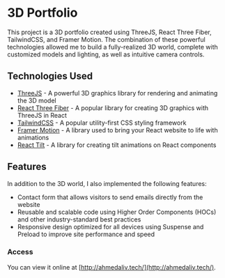 # 3D Portfolio

This project is a 3D portfolio created  using ThreeJS, React Three Fiber, TailwindCSS, and Framer Motion. The combination of these powerful technologies allowed me to build a fully-realized 3D world, complete with customized models and lighting, as well as intuitive camera controls.

## Technologies Used

* [ThreeJS](https://threejs.org/) - A powerful 3D graphics library for rendering and animating the 3D model
* [React Three Fiber](https://github.com/pmndrs/react-three-fiber) - A popular library for creating 3D graphics with ThreeJS in React
* [TailwindCSS](https://tailwindcss.com/) - A popular utility-first CSS styling framework
* [Framer Motion](https://www.framer.com/motion/) - A library used to bring your React website to life with animations
* [React Tilt](https://www.npmjs.com/package/react-tilt) - A library for creating tilt animations on React components

## Features

In addition to the 3D world, I also implemented the following features:

* Contact form that allows visitors to send emails directly from the website
* Reusable and scalable code using Higher Order Components (HOCs) and other industry-standard best practices
* Responsive design optimized for all devices using Suspense and Preload to improve site performance and speed

### Access

You can view it online at [http://ahmedaliv.tech/](http://ahmedaliv.tech/).

